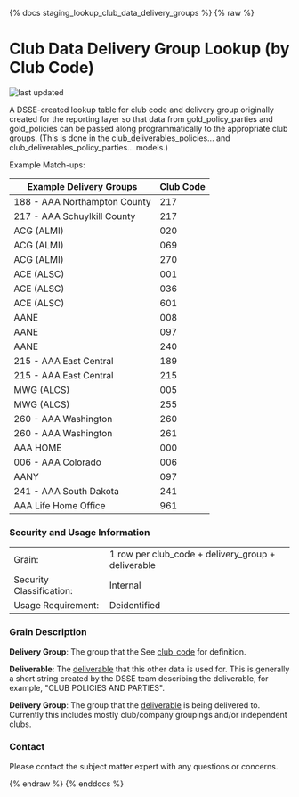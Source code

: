 {% docs staging_lookup_club_data_delivery_groups %}
{% raw %}

# Club Data Delivery Group Lookup (by Club Code)

![last updated](assets/update_badges/staging_lookup_club_data_delivery_groups.svg)

A DSSE-created lookup table for club code and delivery group originally created for the 
reporting layer so that data from gold_policy_parties and gold_policies can be passed along
programmatically to the appropriate club groups. (This is done in the club_deliverables_policies...
and club_deliverables_policy_parties... models.)

Example Match-ups: 

|    Example Delivery Groups    | Club Code |
| ----------------------------- | --------- |
| 188 - AAA Northampton County  |    217    |
| 217 - AAA Schuylkill County   |    217    |
| ACG (ALMI)                    |    020    |
| ACG (ALMI)                    |    069    |
| ACG (ALMI)                    |    270    |
| ACE (ALSC)                    |    001    |
| ACE (ALSC)                    |    036    |
| ACE (ALSC)                    |    601    |
| AANE                          |    008    |
| AANE                          |    097    |
| AANE                          |    240    |
| 215 - AAA East Central        |    189    |
| 215 - AAA East Central        |    215    |
| MWG (ALCS)                    |    005    |
| MWG (ALCS)                    |    255    |
| 260 - AAA Washington          |    260    |
| 260 - AAA Washington          |    261    |
| AAA HOME                      |    000    |
| 006 - AAA Colorado            |    006    |
| AANY                          |    097    |
| 241 - AAA South Dakota        |    241    |
| AAA Life Home Office          |    961    |

### Security and Usage Information
|     |     |
| --- | --- |
| Grain:                   | 1 row per club_code + delivery_group + deliverable |
| Security Classification: | Internal |
| Usage Requirement:       | Deidentified |

### Grain Description
**Delivery Group**: The group that the 
See [club_code](#!/exposure/docs.business_glossary.glossary#club_code)
for definition.


**Deliverable**: The [deliverable](#!/model/model.aaa_life_data_platform.staging_lookup_club_data_delivery_groups#deliverable) 
that this other data is used for. This is generally a short string created by
the DSSE team describing the deliverable, for example, "CLUB POLICIES AND PARTIES".

**Delivery Group**: The group that the 
[deliverable](#!/model/model.aaa_life_data_platform.staging_lookup_club_data_delivery_groups#deliverable)
is being delivered to. Currently this includes mostly club/company groupings 
and/or independent clubs.


### Contact
Please contact the subject matter expert with any questions or concerns.

{% endraw %}
{% enddocs %}